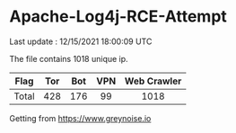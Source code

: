 
# Apache-Log4j-RCE-Attempt

Last update : 12/15/2021 18:00:09 UTC

The file contains 1018 unique ip.

| Flag | Tor | Bot | VPN | Web Crawler|
| :---:   | :-: | :-: | :-: | :-: |
| Total | 428 | 176 | 99 | 1018 |

Getting from https://www.greynoise.io